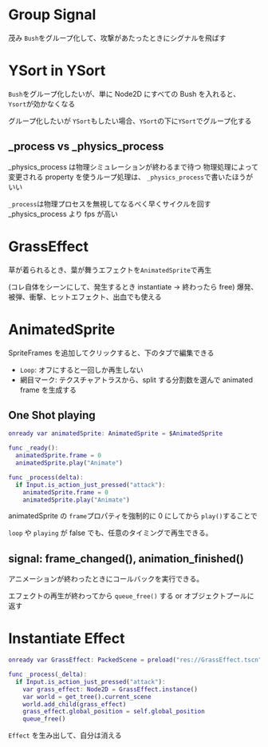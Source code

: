 # Group Signal

茂み `Bush`をグループ化して、攻撃があたったときにシグナルを飛ばす

# YSort in YSort

`Bush`をグループ化したいが、単に Node2D にすべての Bush を入れると、
`Ysort`が効かなくなる

グループ化したいが `YSort`もしたい場合、`YSort`の下に`YSort`でグループ化する


## _process vs _physics_process

_physics_process は物理シミュレーションが終わるまで待つ
物理処理によって変更される property を使うループ処理は、
`_physics_process`で書いたほうがいい

`_process`は物理プロセスを無視してなるべく早くサイクルを回す
_physics_process より fps が高い


# GrassEffect

草が着られるとき、葉が舞うエフェクトを`AnimatedSprite`で再生

(コレ自体をシーンにして、発生するとき instantiate -> 終わったら free)
爆発、被弾、衝撃、ヒットエフェクト、出血でも使える


# AnimatedSprite

SpriteFrames を追加してクリックすると、下のタブで編集できる

- `Loop`: オフにすると一回しか再生しない
- 網目マーク: テクスチャアトラスから、split する分割数を選んで animated frame を生成する

## One Shot playing

```gd
onready var animatedSprite: AnimatedSprite = $AnimatedSprite

func _ready():
  animatedSprite.frame = 0
  animatedSprite.play("Animate")

func _process(delta):
  if Input.is_action_just_pressed("attack"):
    animatedSprite.frame = 0
    animatedSprite.play("Animate")
```

animatedSprite  の `frame`プロパティを強制的に 0 にしてから `play()`することで

`loop` や `playing` が false でも、任意のタイミングで再生できる。

## signal: frame_changed(), animation_finished()

アニメーションが終わったときにコールバックを実行できる。

エフェクトの再生が終わってから `queue_free()` する
or
オブジェクトプールに返す

# Instantiate Effect

```gd
onready var GrassEffect: PackedScene = preload("res://GrassEffect.tscn")

func _process(_delta):
  if Input.is_action_just_pressed("attack"):
    var grass_effect: Node2D = GrassEffect.instance()
    var world = get_tree().current_scene
    world.add_child(grass_effect)
    grass_effect.global_position = self.global_position
    queue_free()
```

`Effect` を生み出して、自分は消える